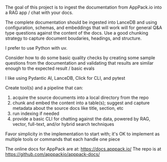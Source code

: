 The goal of this project is to ingest the documentation from AppPack.io into a RAG app / chat with your docs.

The complete documentation should be ingested into LanceDB and using configuration, schemas, and embeddings that will work will for general Q&A type questions against the content of the docs. Use a good chunking strategy to capture document boudaries, headings, and structure. 

I prefer to use Python with uv.  

Consider how to do some basic quality checks by creating some sample questions from the documentation and validating that results are similar enough to the expected result / basic evals

I like using Pydantic AI, LanceDB, Click for CLI, and pytest

Create tool(s) and a pipeline that can:
1. acquire the source documents into a local directory from the repo
2. chunk and embed the content into a table(s); suggest and capture metadata about the source docs like title, section, etc
3. run indexing if needed
4. provide a basic CLI for chatting against the data, powered by RAG, vector, full-text, and/or hybrid search techniques

Favor simplicity in the implementation to start with; it's OK to implement as multiple tools or commands that each handle one piece

The online docs for AppPack are at: https://docs.apppack.io/
The repo is at https://github.com/apppackio/apppack-docs/


